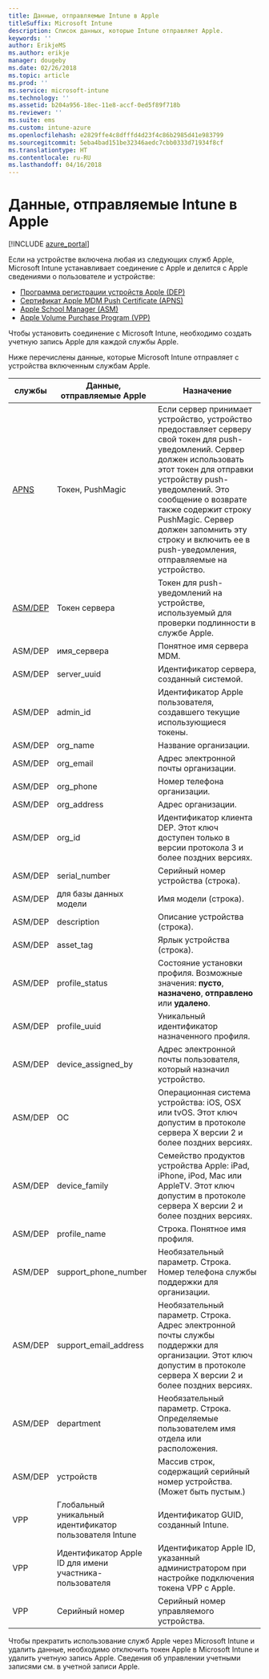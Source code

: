```yaml
---
title: Данные, отправляемые Intune в Apple
titleSuffix: Microsoft Intune
description: Список данных, которые Intune отправляет Apple.
keywords: ''
author: ErikjeMS
ms.author: erikje
manager: dougeby
ms.date: 02/26/2018
ms.topic: article
ms.prod: ''
ms.service: microsoft-intune
ms.technology: ''
ms.assetid: b204a956-18ec-11e8-accf-0ed5f89f718b
ms.reviewer: ''
ms.suite: ems
ms.custom: intune-azure
ms.openlocfilehash: e2829ffe4c8dfffd4d23f4c86b2985d41e983799
ms.sourcegitcommit: 5eba4bad151be32346aedc7cbb0333d71934f8cf
ms.translationtype: HT
ms.contentlocale: ru-RU
ms.lasthandoff: 04/16/2018
---
```

# <a name="data-intune-sends-to-apple"></a>Данные, отправляемые Intune в Apple

[!INCLUDE [azure_portal](./includes/azure_portal.md)]

Если на устройстве включена любая из следующих служб Apple, Microsoft Intune устанавливает соединение с Apple и делится с Apple сведениями о пользователе и устройстве: 

- [Программа регистрации устройств Apple (DEP)](device-enrollment-program-enroll-ios.md)
- [Сертификат Apple MDM Push Certificate (APNS)](apple-mdm-push-certificate-get.md)
- [Apple School Manager (ASM)](https://docs.microsoft.com/schooldatasync/apple-school-manager-integration-with-intune-for-education-and-school-data-sync)
- [Apple Volume Purchase Program (VPP)](vpp-apps-ios.md)

Чтобы установить соединение с Microsoft Intune, необходимо создать учетную запись Apple для каждой службы Apple.

Ниже перечислены данные, которые Microsoft Intune отправляет с устройства включенным службам Apple. 

| службы | Данные, отправляемые Apple | Назначение |
|---|---| ---|
| [APNS](https://developer.apple.com/library/content/documentation/Miscellaneous/Reference/MobileDeviceManagementProtocolRef/3-MDM_Protocol/MDM_Protocol.html#//apple_ref/doc/uid/TP40017387-CH3-SW2) | Токен, PushMagic | Если сервер принимает устройство, устройство предоставляет серверу свой токен для push-уведомлений. Сервер должен использовать этот токен для отправки устройству push-уведомлений. Это сообщение о возврате также содержит строку PushMagic. Сервер должен запомнить эту строку и включить ее в push-уведомления, отправляемые на устройство. |
| [ASM/DEP](https://developer.apple.com/library/content/documentation/Miscellaneous/Reference/MobileDeviceManagementProtocolRef/3-MDM_Protocol/MDM_Protocol.html#//apple_ref/doc/uid/TP40017387-CH3-SW2) | Токен сервера | Токен для push-уведомлений на устройстве, используемый для проверки подлинности в службе Apple. |
| ASM/DEP | имя_сервера | Понятное имя сервера MDM. |
| ASM/DEP | server_uuid | Идентификатор сервера, созданный системой. |
| ASM/DEP | admin_id | Идентификатор Apple пользователя, создавшего текущие использующиеся токены. |
| ASM/DEP | org_name | Название организации. |
| ASM/DEP | org_email | Адрес электронной почты организации. |
| ASM/DEP | org_phone | Номер телефона организации. |
| ASM/DEP | org_address | Адрес организации. |
| ASM/DEP | org_id | Идентификатор клиента DEP. Этот ключ доступен только в версии протокола 3 и более поздних версиях. |
| ASM/DEP | serial_number | Серийный номер устройства (строка). |
| ASM/DEP | для базы данных модели | Имя модели (строка). |
| ASM/DEP | description | Описание устройства (строка). |
| ASM/DEP | asset_tag | Ярлык устройства (строка). |
| ASM/DEP | profile_status | Состояние установки профиля. Возможные значения: **пусто**, **назначено**, **отправлено** или **удалено**. |
| ASM/DEP | profile_uuid | Уникальный идентификатор назначенного профиля. |
| ASM/DEP | device_assigned_by | Адрес электронной почты пользователя, который назначил устройство. |
| ASM/DEP | ОС | Операционная система устройства: iOS, OSX или tvOS. Этот ключ допустим в протоколе сервера X версии 2 и более поздних версиях. |
| ASM/DEP | device_family | Семейство продуктов устройства Apple: iPad, iPhone, iPod, Mac или AppleTV. Этот ключ допустим в протоколе сервера X версии 2 и более поздних версиях. |
| ASM/DEP | profile_name | Строка. Понятное имя профиля. |
| ASM/DEP | support_phone_number | Необязательный параметр. Строка. Номер телефона службы поддержки для организации. |
| ASM/DEP | support_email_address | Необязательный параметр. Строка. Адрес электронной почты службы поддержки для организации. Этот ключ допустим в протоколе сервера X версии 2 и более поздних версиях. |
| ASM/DEP | department | Необязательный параметр. Строка. Определяемые пользователем имя отдела или расположения. |
| ASM/DEP | устройств | Массив строк, содержащий серийный номер устройства. (Может быть пустым.) |
| VPP | Глобальный уникальный идентификатор пользователя Intune | Идентификатор GUID, созданный Intune. |
| VPP | Идентификатор Apple ID для имени участника-пользователя | Идентификатор Apple ID, указанный администратором при настройке подключения токена VPP с Apple. |
| VPP | Серийный номер | Серийный номер управляемого устройства. |

Чтобы прекратить использование служб Apple через Microsoft Intune и удалить данные, необходимо отключить токен Apple в Microsoft Intune и удалить учетную запись Apple. Сведения об управлении учетными записями см. в учетной записи Apple.


